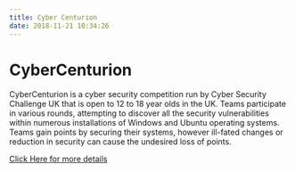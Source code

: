 ```yaml
---
title: Cyber Centurion
date: 2018-11-21 10:34:26
---
```


# CyberCenturion

CyberCenturion is a cyber security competition run by Cyber Security Challenge UK that is open to 12 to 18 year olds in the UK. Teams participate in various rounds, attempting to discover all the security vulnerabilities within numerous installations of Windows and Ubuntu operating systems. Teams gain points by securing their systems, however ill-fated changes or reduction in security can cause the undesired loss of points.

[Click Here for more details](https://www.cybersecuritychallenge.org.uk/competitions/cybercenturion, "Cyber Security Challenge UK - CyberCenturion")
